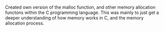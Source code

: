 Created own version of the malloc function, and other memory allocation functons within the C programming language. This was mainly to just get a deeper understanding of how memory works in C, and the memory allocation process.
